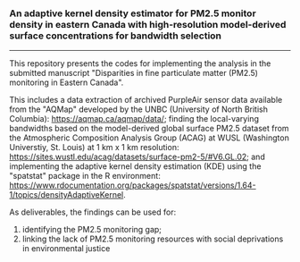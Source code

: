 ###  An adaptive kernel density estimator for PM2.5 monitor density in eastern Canada with high-resolution model-derived surface concentrations for bandwidth selection
-----------------------------------------------------------------------------------------------------------------------------------------------------------------------

This repository presents the codes for implementing the analysis in the submitted manuscript "Disparities in fine particulate matter (PM2.5) monitoring in Eastern Canada".

This includes a data extraction of archived PurpleAir sensor data available from the "AQMap" developed by the UNBC (University of North British Columbia): https://aqmap.ca/aqmap/data/; finding the local-varying bandwidths based on the model-derived global surface PM2.5 dataset from the Atmospheric Composition Analysis Group (ACAG) at WUSL (Washington Universtiy, St. Louis) at 1 km x 1 km resolution: https://sites.wustl.edu/acag/datasets/surface-pm2-5/#V6.GL.02; and implementing the adaptive kernel density estimation (KDE) using the "spatstat" package in the R environment: https://www.rdocumentation.org/packages/spatstat/versions/1.64-1/topics/densityAdaptiveKernel. 

As deliverables, the findings can be used for: 
  1) identifying the PM2.5 monitoring gap;
  2) linking the lack of PM2.5 monitoring resources with social deprivations in environmental justice

